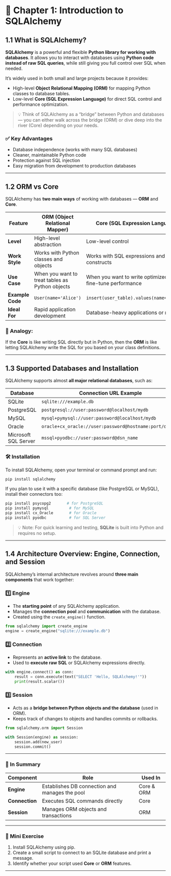 # 🧩 Chapter 1: Introduction to SQLAlchemy

## 1.1 What is SQLAlchemy?

**SQLAlchemy** is a powerful and flexible **Python library for working with databases**.
It allows you to interact with databases using **Python code instead of raw SQL queries**, while still giving you full control over SQL when needed.

It’s widely used in both small and large projects because it provides:

* High-level **Object Relational Mapping (ORM)** for mapping Python classes to database tables.
* Low-level **Core (SQL Expression Language)** for direct SQL control and performance optimization.

> 💡 Think of SQLAlchemy as a “bridge” between Python and databases — you can either walk across the bridge (ORM) or dive deep into the river (Core) depending on your needs.

### ✅ Key Advantages

* Database independence (works with many SQL databases)
* Cleaner, maintainable Python code
* Protection against SQL injection
* Easy migration from development to production databases

---

## 1.2 ORM vs Core

SQLAlchemy has **two main ways** of working with databases — **ORM** and **Core**.

| Feature          | ORM (Object Relational Mapper)                  | Core (SQL Expression Language)                                |
| ---------------- | ----------------------------------------------- | ------------------------------------------------------------- |
| **Level**        | High-level abstraction                          | Low-level control                                             |
| **Work Style**   | Works with Python classes and objects           | Works with SQL expressions and constructs                     |
| **Use Case**     | When you want to treat tables as Python objects | When you want to write optimized SQL or fine-tune performance |
| **Example Code** | `User(name='Alice')`                            | `insert(user_table).values(name='Alice')`                     |
| **Ideal For**    | Rapid application development                   | Database-heavy applications or reporting                      |

### 💬 Analogy:

If the **Core** is like writing SQL directly but in Python,
then the **ORM** is like letting SQLAlchemy write the SQL for you based on your class definitions.

---

## 1.3 Supported Databases and Installation

SQLAlchemy supports almost **all major relational databases**, such as:

| Database             | Connection URL Example                                  |
| -------------------- | ------------------------------------------------------- |
| SQLite               | `sqlite:///example.db`                                  |
| PostgreSQL           | `postgresql://user:password@localhost/mydb`             |
| MySQL                | `mysql+pymysql://user:password@localhost/mydb`          |
| Oracle               | `oracle+cx_oracle://user:password@hostname:port/dbname` |
| Microsoft SQL Server | `mssql+pyodbc://user:password@dsn_name`                 |

### 🛠️ Installation

To install SQLAlchemy, open your terminal or command prompt and run:

```bash
pip install sqlalchemy
```

If you plan to use it with a specific database (like PostgreSQL or MySQL), install their connectors too:

```bash
pip install psycopg2       # for PostgreSQL
pip install pymysql         # for MySQL
pip install cx_Oracle       # for Oracle
pip install pyodbc          # for SQL Server
```

> 💡 Note: For quick learning and testing, **SQLite** is built into Python and requires no setup.

---

## 1.4 Architecture Overview: Engine, Connection, and Session

SQLAlchemy’s internal architecture revolves around **three main components** that work together:

### 1️⃣ Engine

* The **starting point** of any SQLAlchemy application.
* Manages the **connection pool** and **communication** with the database.
* Created using the `create_engine()` function.

```python
from sqlalchemy import create_engine
engine = create_engine("sqlite:///example.db")
```

### 2️⃣ Connection

* Represents an **active link** to the database.
* Used to **execute raw SQL** or SQLAlchemy expressions directly.

```python
with engine.connect() as conn:
    result = conn.execute(text("SELECT 'Hello, SQLAlchemy!'"))
    print(result.scalar())
```

### 3️⃣ Session

* Acts as a **bridge between Python objects and the database** (used in ORM).
* Keeps track of changes to objects and handles commits or rollbacks.

```python
from sqlalchemy.orm import Session

with Session(engine) as session:
    session.add(new_user)
    session.commit()
```

---

### 🧠 In Summary

| Component      | Role                                           | Used In    |
| -------------- | ---------------------------------------------- | ---------- |
| **Engine**     | Establishes DB connection and manages the pool | Core & ORM |
| **Connection** | Executes SQL commands directly                 | Core       |
| **Session**    | Manages ORM objects and transactions           | ORM        |

---

### 🧩 Mini Exercise

1. Install SQLAlchemy using pip.
2. Create a small script to connect to an SQLite database and print a message.
3. Identify whether your script used **Core** or **ORM** features.

---
